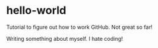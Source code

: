 # hello-world
Tutorial to figure out how to work GitHub.  Not great so far!

Writing something about myself. I hate coding! 
